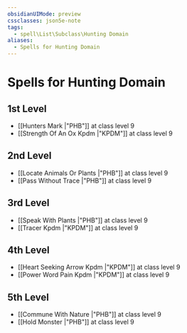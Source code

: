```yaml
---
obsidianUIMode: preview
cssclasses: json5e-note
tags:
  - spell\List\Subclass\Hunting Domain
aliases:
  - Spells for Hunting Domain
---
```

# Spells for Hunting Domain

## 1st Level

- [[Hunters Mark \|"PHB"]] at class level 9
- [[Strength Of An Ox Kpdm \|"KPDM"]] at class level 9

## 2nd Level

- [[Locate Animals Or Plants \|"PHB"]] at class level 9
- [[Pass Without Trace \|"PHB"]] at class level 9

## 3rd Level

- [[Speak With Plants \|"PHB"]] at class level 9
- [[Tracer Kpdm \|"KPDM"]] at class level 9

## 4th Level

- [[Heart Seeking Arrow Kpdm \|"KPDM"]] at class level 9
- [[Power Word Pain Kpdm \|"KPDM"]] at class level 9

## 5th Level

- [[Commune With Nature \|"PHB"]] at class level 9
- [[Hold Monster \|"PHB"]] at class level 9
